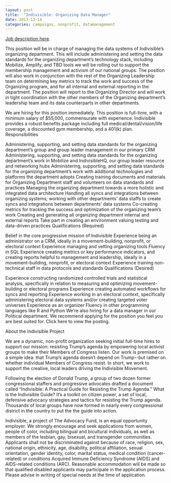 ```yaml
---
layout: post
title:  "Indivisible: Organizing Data Manager"
date: 2017-12-14
categories: campaigns, nonprofit, datamanagement
---
```


[Job description here](https://jobs.lever.co/indivisible/ab914cf9-55bb-4f68-a77b-f6298c967496?lever-origin=applied&lever-source[0]=dd).

This position will be in charge of managing the data systems of Indivisible’s organizing department. This will include administering and setting the data standards for the organizing department’s technology stack, including Mobilize, Amplify, and TBD tools we will be rolling out to support the membership management and activism of our national groups. The position will also work in conjunction with the rest of the Organizing Leadership team on determining key metrics to track the work and success of the Organizing program, and for all internal and external reporting in the department. The position will report to the Organizing Director and will work in tight coordination with the other members of the Organizing department’s leadership team and its data counterparts in other departments.

We are hiring for this position immediately. This position is full-time, with a minimum salary of $55,000, commensurate with experience. Indivisible provides a robust benefits package including full medical/dental/vision/life coverage, a discounted gym membership, and a 401(k) plan.
Responsibilities

Administering, supporting, and setting data standards for the organizing department’s group and group leader management in our primary CRM
Administering, supporting, and setting data standards for the organizing department’s work in Mobilize and IndivisibleHQ, our group leader resource and networking hubs
Administering, supporting, and setting data standards for the organizing department’s work with additional technologies and platforms the department adopts
Creating training documents and materials for Organizing Department staff and volunteers on data standards and practices Managing the organizing department towards a more holistic and integrated data architecture
Handling all syncs and integrations between organizing systems; working with other departments’ data staffs to create syncs and integrations between departments’ data systems
Co-creating metrics for tracking the success and optimization of the organizing team’s work
Creating and generating all organizing department internal and external reports
Take part in creating an environment valuing testing and data-driven practices
Qualifications (Required)

Belief in the core progressive mission of Indivisible
Experience being an administrator on a CRM, ideally in a movement-building, nonprofit, or electoral context
Experience managing and vetting organizing tools
Fluency in SQL
Experience creating metrics or key performance indicators, and creating reports helpful to management and leadership, ideally in a movement-building, nonprofit, or electoral context
Experience training non-technical staff in data protocols and standards
Qualifications (Desired)

Experience constructing randomized controlled trials and statistical analysis, specifically in relation to measuring and optimizing movement-building or electoral programs
Experience creating automated workflows for syncs and reporting
Experience working in an electoral context, specifically administering electoral data systems and/or creating targeted voter universes
Experience as an organizer
Fluency in other programming languages like R and Python
We're also hiring for a data manager in our Political department. We recommend applying for the position you feel you are best suited for. Click here to view the posting.

About the Indivisible Project

We are a dynamic, non-profit organization seeking initial full-time hires to support our mission: resisting Trump’s agenda by empowering local activist groups to make their Members of Congress listen. Our work is premised on a simple idea: that Trump’s agenda doesn’t depend on Trump--but rather on whether individual Members of Congress resist. In short, we work to support the creative, local leaders driving the Indivisible Movement.

Following the election of Donald Trump, a group of two dozen former congressional staffers and progressive advocates drafted a document called “Indivisible: A Practical Guide for Resisting the Trump Agenda.” What is the Indivisible Guide? It’s a toolkit on citizen power, a set of local, defensive advocacy strategies and tactics for resisting the Trump agenda. Thousands of local groups have now formed in nearly every congressional district in the country to put the the guide into action.

Indivisible, a project of The Advocacy Fund, is an equal opportunity employer. We strongly encourage and seek applications from women, people of color, including bilingual and bicultural individuals, as well as members of the lesbian, gay, bisexual, and transgender communities. Applicants shall not be discriminated against because of race, religion, sex, national origin, ethnicity, age, disability, political affiliation, sexual orientation, gender identity, color, marital status, medical condition (cancer-related) or conditions Acquired Immune Deficiency Syndrome (AIDS) and AIDS-related conditions (ARC). Reasonable accommodation will be made so that qualified disabled applicants may participate in the application process. Please advise in writing of special needs at the time of application.
